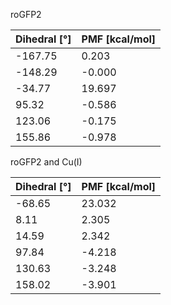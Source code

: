 roGFP2

| Dihedral [°] | PMF [kcal/mol] |
|-----------|-----------|
| -167.75 | 0.203 |
| -148.29 | -0.000 |
| -34.77 | 19.697 |
| 95.32 | -0.586 |
| 123.06 | -0.175 |
| 155.86 | -0.978 |

roGFP2 and Cu(I)

| Dihedral [°] | PMF [kcal/mol] |
|-----------|-----------|
| -68.65 | 23.032 |
| 8.11 | 2.305 |
| 14.59 | 2.342 |
| 97.84 | -4.218 |
| 130.63 | -3.248 |
| 158.02 | -3.901 |
